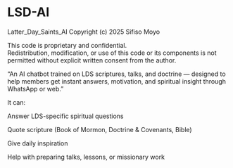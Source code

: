# LSD-AI
Latter_Day_Saints_AI
Copyright (c) 2025 Sifiso Moyo

This code is proprietary and confidential.  
Redistribution, modification, or use of this code or its components is not permitted without explicit written consent from the author.

“An AI chatbot trained on LDS scriptures, talks, and doctrine — designed to help members get instant answers, motivation, and spiritual insight through WhatsApp or web.”

It can:

Answer LDS-specific spiritual questions

Quote scripture (Book of Mormon, Doctrine & Covenants, Bible)

Give daily inspiration

Help with preparing talks, lessons, or missionary work

